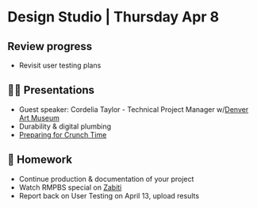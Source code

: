 # Design Studio | Thursday Apr 8

## Review progress

- Revisit user testing plans

## 👨‍🏫 Presentations

- Guest speaker: Cordelia Taylor - Technical Project Manager w/[Denver Art Museum](https://denverartmuseum.org/)
- Durability & digital plumbing
- [Preparing for Crunch Time](./docs/crunch-time.md)

## 📝 Homework

- Continue production & documentation of your project
- Watch RMPBS special on [Zabiti](https://video.rmpbs.org/video/welcome-to-zabiti-hvdryp/) 
- Report back on User Testing on April 13, upload results
